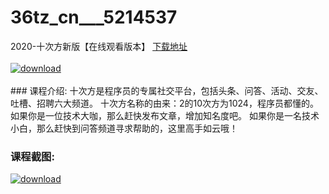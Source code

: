 # 36tz_cn___5214537
2020-十次方新版【在线观看版本】
[下载地址](http://www.36tz.cn/article/5214537 "下载地址")
<br/></br>[![download](http://36tz.cn/muke_img/2020_07_1-75-300x162.png "下载地址")](http://www.36tz.cn/article/5214537 "下载地址")
<br/></br>### 课程介绍:
十次方是程序员的专属社交平台，包括头条、问答、活动、交友、吐槽、招聘六大频道。
十次方名称的由来：2的10次方为1024，程序员都懂的。
如果你是一位技术大咖，那么赶快发布文章，增加知名度吧。
如果你是一名技术小白，那么赶快到问答频道寻求帮助的，这里高手如云哦！

### 课程截图:
[![download](http://36tz.cn/muke_img/2020_07_2-73.png "下载地址")](http://www.36tz.cn/article/5214537 "下载地址")
